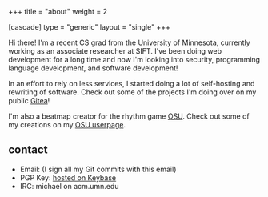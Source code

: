 +++
title = "about"
weight = 2

[cascade]
type = "generic"
layout = "single"
+++

Hi there! I'm a recent CS grad from the University of Minnesota, currently
working as an associate researcher at SIFT. I've been doing web development for
a long time and now I'm looking into security, programming language
development, and software development!

In an effort to rely on less services, I started doing a lot of self-hosting
and rewriting of software. Check out some of the projects I'm doing over on my
public [Gitea][2]!

I'm also a beatmap creator for the rhythm game [OSU][3]. Check out some of my
creations on my [OSU userpage][4].

## contact

- Email: (I sign all my Git commits with this email)
- PGP Key: [hosted on Keybase][1]
- IRC: michael on acm.umn.edu

[1]: https://keybase.io/michaelz/pgp_keys.asc?fingerprint=925ecc02890d5cdae26180d4bda47a31a3c8ee6b
[2]: https://git.mzhang.io/explore
[3]: https://osu.ppy.sh
[4]: https://osu.ppy.sh/u/2688103
